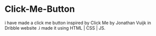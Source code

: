 # Click-Me-Button
 i have made a click me button inspired by Click Me by Jonathan Vuijk in Dribble website .i made it using HTML | CSS | JS.
